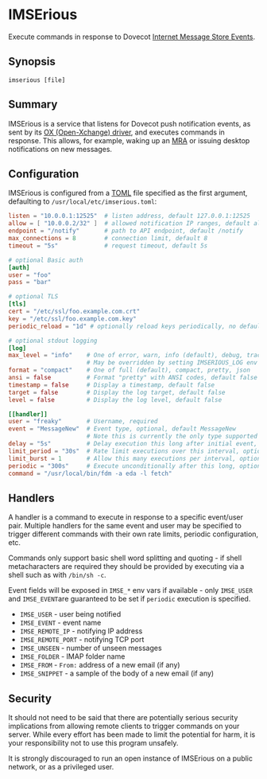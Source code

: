 # IMSErious

Execute commands in response to Dovecot [Internet Message Store Events][rfc5423].

## Synopsis

```
imserious [file]
```

## Summary

IMSErious is a service that listens for Dovecot push notification events,
as sent by its [OX (Open-Xchange) driver][OX], and executes commands in response.
This allows, for example, waking up an [MRA] or issuing desktop notifications
on new messages.

## Configuration

IMSErious is configured from a [TOML] file specified as the first argument,
defaulting to `/usr/local/etc/imserious.toml`:

```toml
listen = "10.0.0.1:12525"  # listen address, default 127.0.0.1:12525
allow = [ "10.0.0.2/32" ]  # allowed notification IP ranges, default all
endpoint = "/notify"       # path to API endpoint, default /notify
max_connections = 8        # connection limit, default 8
timeout = "5s"             # request timeout, default 5s

# optional Basic auth
[auth]
user = "foo"
pass = "bar"

# optional TLS
[tls]
cert = "/etc/ssl/foo.example.com.crt"
key = "/etc/ssl/foo.example.com.key"
periodic_reload = "1d" # optionally reload keys periodically, no default

# optional stdout logging
[log]
max_level = "info"    # One of error, warn, info (default), debug, trace
                      # May be overridden by setting IMSERIOUS_LOG env var
format = "compact"    # One of full (default), compact, pretty, json
ansi = false          # Format "pretty" with ANSI codes, default false
timestamp = false     # Display a timestamp, default false
target = false        # Display the log target, default false
level = false         # Display the log level, default false

[[handler]]
user = "freaky"       # Username, required
event = "MessageNew"  # Event type, optional, default MessageNew
                      # Note this is currently the only type supported by Dovecot's OX driver
delay = "5s"          # Delay execution this long after initial event, optional, default none
limit_period = "30s"  # Rate limit executions over this interval, optional, default 30s
limit_burst = 1       # Allow this many executions per interval, optional, default 1
periodic = "300s"     # Execute unconditionally after this long, optional, default none
command = "/usr/local/bin/fdm -a eda -l fetch"
```

## Handlers

A handler is a command to execute in response to a specific event/user pair.  Multiple
handlers for the same event and user may be specified to trigger different commands
with their own rate limits, periodic configuration, etc.

Commands only support basic shell word splitting and quoting - if shell metacharacters
are required they should be provided by executing via a shell such as with `/bin/sh -c`.

Event fields will be exposed in `IMSE_*` env vars if available - only `IMSE_USER`
and `IMSE_EVENT`are guaranteed to be set if `periodic` execution is specified.

* `IMSE_USER` - user being notified
* `IMSE_EVENT` - event name
* `IMSE_REMOTE_IP` - notifying IP address
* `IMSE_REMOTE_PORT` - notifying TCP port
* `IMSE_UNSEEN` - number of unseen messages
* `IMSE_FOLDER` - IMAP folder name
* `IMSE_FROM` - `From:` address of a new email (if any)
* `IMSE_SNIPPET` - a sample of the body of a new email (if any)

## Security

It should not need to be said that there are potentially serious security implications
from allowing remote clients to trigger commands on your server.  While every effort
has been made to limit the potential for harm, it is your responsibility not to use
this program unsafely.

It is strongly discouraged to run an open instance of IMSErious on a public network,
or as a privileged user.

[rfc5423]: https://www.rfc-editor.org/rfc/rfc5423.html
[OX]: https://doc.dovecot.org/configuration_manual/push_notification/
[MRA]: https://en.wikipedia.org/wiki/Mail_retrieval_agent
[TOML]: https://toml.io